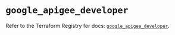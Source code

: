 # `google_apigee_developer`

Refer to the Terraform Registry for docs: [`google_apigee_developer`](https://registry.terraform.io/providers/hashicorp/google/6.14.1/docs/resources/apigee_developer).
